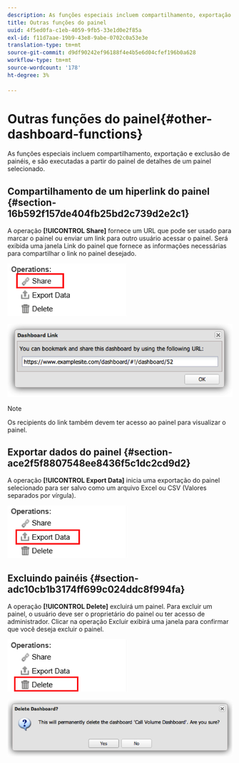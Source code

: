 ```yaml
---
description: As funções especiais incluem compartilhamento, exportação e exclusão de painéis, e são executadas a partir do painel de detalhes de um painel selecionado.
title: Outras funções do painel
uuid: 4f5ed0fa-c1eb-4059-9fb5-33e1d0e2f85a
exl-id: f11d7aae-19b9-43e8-9abe-0702c0a53e3e
translation-type: tm+mt
source-git-commit: d9df90242ef96188f4e4b5e6d04cfef196b0a628
workflow-type: tm+mt
source-wordcount: '178'
ht-degree: 3%

---
```


# Outras funções do painel{#other-dashboard-functions}

As funções especiais incluem compartilhamento, exportação e exclusão de painéis, e são executadas a partir do painel de detalhes de um painel selecionado.

## Compartilhamento de um hiperlink do painel {#section-16b592f157de404fb25bd2c739d2e2c1}

A operação **[!UICONTROL Share]** fornece um URL que pode ser usado para marcar o painel ou enviar um link para outro usuário acessar o painel. Será exibida uma janela Link do painel que fornece as informações necessárias para compartilhar o link no painel desejado.

![](assets/share.png)

![](assets/dashboard_link.png)

>[!NOTE]
>
>Os recipients do link também devem ter acesso ao painel para visualizar o painel.

## Exportar dados do painel {#section-ace2f5f8807548ee8436f5c1dc2cd9d2}

A operação **[!UICONTROL Export Data]** inicia uma exportação do painel selecionado para ser salvo como um arquivo Excel ou CSV (Valores separados por vírgula).

![](assets/export_data.png)

## Excluindo painéis {#section-adc10cb1b3174ff699c024ddc8f994fa}

A operação **[!UICONTROL Delete]** excluirá um painel. Para excluir um painel, o usuário deve ser o proprietário do painel ou ter acesso de administrador. Clicar na operação Excluir exibirá uma janela para confirmar que você deseja excluir o painel.

![](assets/delete.png)

![](assets/delete2.png)
